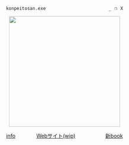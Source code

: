 <p align="center">
  <code>konpeitosan.exe ⠀ ⠀ ⠀        ⠀ ⠀  ⠀⠀⠀_⠀❐⠀X</code>
</p>
<p align="center">
<img src="https://file.garden/ZeWhoxo9KEiz9dHt/Gk--HwvXYAAt4hr.jpg" width="300px">
</p>
<p align="center">
  <a href="https://bundlrs.cc/oshama">info</a> ⠀ ⠀⠀ ⠀
  <a href="https://konpeitosan.github.io/">Webサイト(wip)</a> ⠀ ⠀⠀⠀  ⠀ ⠀
  <a href="https://miku.atabook.org/">新book</a>
<p>
